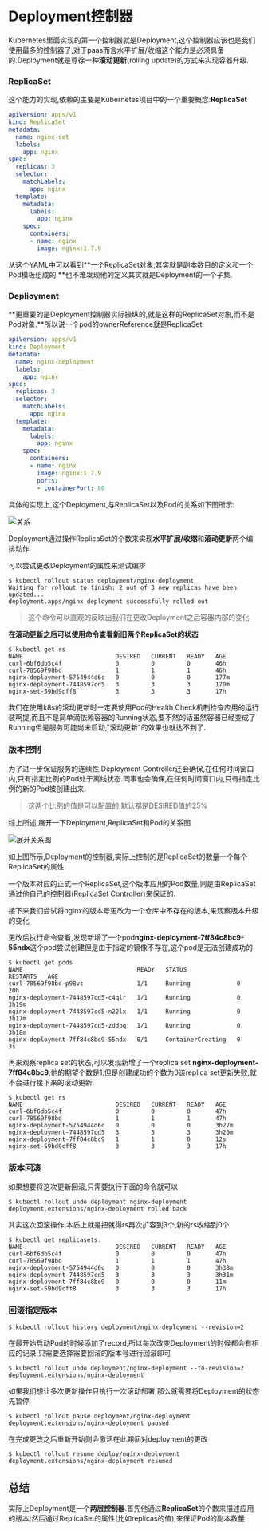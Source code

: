 # Deployment控制器

Kubernetes里面实现的第一个控制器就是Deployment,这个控制器应该也是我们使用最多的控制器了,对于paas而言水平扩展/收缩这个能力是必须具备的.Deployment就是尊徐一种**滚动更新**(rolling update)的方式来实现容器升级.

### ReplicaSet

这个能力的实现,依赖的主要是Kubernetes项目中的一个重要概念:**ReplicaSet**

```yaml
apiVersion: apps/v1
kind: ReplicaSet
metadata:
  name: nginx-set
  labels:
    app: nginx
spec:
  replicas: 3
  selector:
    matchLabels:
      app: nginx
  template:
    metadata:
      labels:
        app: nginx
    spec:
      containers:
      - name: nginx
        image: nginx:1.7.9
```

从这个YAML中可以看到**一个ReplicaSet对象,其实就是副本数目的定义和一个Pod模板组成的.**也不难发现他的定义其实就是Deployment的一个子集.

### Deplioyment

**更重要的是Deployment控制器实际操纵的,就是这样的ReplicaSet对象,而不是Pod对象.**所以说一个pod的ownerReference就是ReplicaSet.

```yaml
apiVersion: apps/v1
kind: Deployment
metadata:
  name: nginx-deployment
  labels:
    app: nginx
spec:
  replicas: 3
  selector:
    matchLabels:
      app: nginx
  template:
    metadata:
      labels:
        app: nginx
    spec:
      containers:
      - name: nginx
        image: nginx:1.7.9
        ports:
        - containerPort: 80
```

具体的实现上,这个Deployment,与ReplicaSet以及Pod的关系如下图所示:

![关系](https://static001.geekbang.org/resource/image/ab/cd/ab4902a0437af4347bec520468c5e7cd.png)

Deployment通过操作ReplicaSet的个数来实现**水平扩展/收缩**和**滚动更新**两个编排动作.

可以尝试更改Deployment的属性来测试编排

```shell
$ kubectl rollout status deployment/nginx-deployment
Waiting for rollout to finish: 2 out of 3 new replicas have been updated...
deployment.apps/nginx-deployment successfully rolled out
```

> 这个命令可以直观的反映出我们在更改Deployment之后容器内部的变化

**在滚动更新之后可以使用命令查看新旧两个ReplicaSet的状态**

```shell
$ kubectl get rs
NAME                          DESIRED   CURRENT   READY   AGE
curl-6bf6db5c4f               0         0         0       46h
curl-78569f98bd               1         1         1       46h
nginx-deployment-5754944d6c   0         0         0       177m
nginx-deployment-7448597cd5   3         3         3       170m
nginx-set-59bd9cff8           3         3         3       17h
```

我们在使用k8s的滚动更新时一定要使用Pod的Health Check机制检查应用的运行装啊提,而且不是简单滴依赖容器的Running状态,要不然的话虽然容器已经变成了Running但是服务可能尚未启动,"滚动更新"的效果也就达不到了.

### 版本控制

为了进一步保证服务的连续性,Deployment Controller还会确保,在任何时间窗口内,只有指定比例的Pod处于离线状态.同事也会确保,在任何时间窗口内,只有指定比例的新的Pod被创建出来.

> 这两个比例的值是可以配置的,默认都是DESIRED值的25%

综上所述,展开一下Deployment,ReplicaSet和Pod的关系图

![展开关系图](https://static001.geekbang.org/resource/image/79/f6/79dcd2743645e39c96fafa6deae9d6f6.png)

如上图所示,Deployment的控制器,实际上控制的是ReplicaSet的数量一个每个ReplicaSet的属性.

一个版本对应的正式一个ReplicaSet,这个版本应用的Pod数量,则是由ReplicaSet通过他自己的控制器(ReplicaSet Controller)来保证的.

接下来我们尝试将nginx的版本号更改为一个仓库中不存在的版本,来观察版本升级的变化

更改后执行命令查看,发现新增了一个pod**nginx-deployment-7ff84c8bc9-55ndx**这个pod尝试创建但是由于指定的镜像不存在,这个pod是无法创建成功的

```shell
$ kubectl get pods
NAME                                READY   STATUS              RESTARTS   AGE
curl-78569f98bd-p98vc               1/1     Running             0          20h
nginx-deployment-7448597cd5-c4qlr   1/1     Running             0          3h19m
nginx-deployment-7448597cd5-n22lx   1/1     Running             0          3h17m
nginx-deployment-7448597cd5-zddpq   1/1     Running             0          3h18m
nginx-deployment-7ff84c8bc9-55ndx   0/1     ContainerCreating   0          3s
```

再来观察replica set的状态,可以发现新增了一个replica set **nginx-deployment-7ff84c8bc9**,他的期望个数是1,但是创建成功的个数为0该replica set更新失败,就不会进行接下来的滚动更新.

```shell
$ kubectl get rs
NAME                          DESIRED   CURRENT   READY   AGE
curl-6bf6db5c4f               0         0         0       47h
curl-78569f98bd               1         1         1       47h
nginx-deployment-5754944d6c   0         0         0       3h27m
nginx-deployment-7448597cd5   3         3         3       3h20m
nginx-deployment-7ff84c8bc9   1         1         0       12s
nginx-set-59bd9cff8           3         3         3       17h
```

### 版本回滚

如果想要将这次更新回滚,只需要执行下面的命令就可以

```shell
$ kubectl rollout undo deployment nginx-deployment
deployment.extensions/nginx-deployment rolled back
```

其实这次回滚操作,本质上就是把就得rs再次扩容到3个,新的rs收缩到0个

```shell
$ kubectl get replicasets.
NAME                          DESIRED   CURRENT   READY   AGE
curl-6bf6db5c4f               0         0         0       47h
curl-78569f98bd               1         1         1       47h
nginx-deployment-5754944d6c   0         0         0       3h38m
nginx-deployment-7448597cd5   3         3         3       3h31m
nginx-deployment-7ff84c8bc9   0         0         0       11m
nginx-set-59bd9cff8           3         3         3       17h
```

### 回滚指定版本

```shell
$ kubectl rollout history deployment/nginx-deployment --revision=2
```

在最开始启动Pod的时候添加了record,所以每次改变Deployment的时候都会有相应的记录,只需要选择需要回滚的版本号进行回滚即可

```shell
$ kubectl rollout undo deployment/nginx-deployment --to-revision=2
deployment.extensions/nginx-deployment
```

如果我们想让多次更新操作只执行一次滚动部署,那么就需要将Deployment的状态先暂停

```shell
$ kubectl rollout pause deployment/nginx-deployment
deployment.extensions/nginx-deployment paused
```

在完成更改之后重新开始则会激活在此期间对deployment的更改

```shell
$ kubectl rollout resume deploy/nginx-deployment
deployment.extensions/nginx-deployment resumed
```

## 总结

实际上Deployment是一个**两层控制器**.首先他通过**ReplicaSet**的个数来描述应用的版本;然后通过ReplicaSet的属性(比如replicas的值),来保证Pod的副本数量